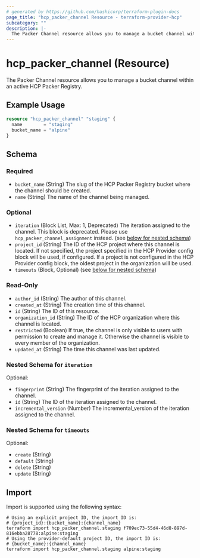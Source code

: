 ```yaml
---
# generated by https://github.com/hashicorp/terraform-plugin-docs
page_title: "hcp_packer_channel Resource - terraform-provider-hcp"
subcategory: ""
description: |-
  The Packer Channel resource allows you to manage a bucket channel within an active HCP Packer Registry.
---
```


# hcp_packer_channel (Resource)

The Packer Channel resource allows you to manage a bucket channel within an active HCP Packer Registry.

## Example Usage

```terraform
resource "hcp_packer_channel" "staging" {
  name        = "staging"
  bucket_name = "alpine"
}
```

<!-- schema generated by tfplugindocs -->
## Schema

### Required

- `bucket_name` (String) The slug of the HCP Packer Registry bucket where the channel should be created.
- `name` (String) The name of the channel being managed.

### Optional

- `iteration` (Block List, Max: 1, Deprecated) The iteration assigned to the channel. This block is deprecated. Please use `hcp_packer_channel_assignment` instead. (see [below for nested schema](#nestedblock--iteration))
- `project_id` (String) The ID of the HCP project where this channel is located. 
If not specified, the project specified in the HCP Provider config block will be used, if configured.
If a project is not configured in the HCP Provider config block, the oldest project in the organization will be used.
- `timeouts` (Block, Optional) (see [below for nested schema](#nestedblock--timeouts))

### Read-Only

- `author_id` (String) The author of this channel.
- `created_at` (String) The creation time of this channel.
- `id` (String) The ID of this resource.
- `organization_id` (String) The ID of the HCP organization where this channel is located.
- `restricted` (Boolean) If true, the channel is only visible to users with permission to create and manage it. Otherwise the channel is visible to every member of the organization.
- `updated_at` (String) The time this channel was last updated.

<a id="nestedblock--iteration"></a>
### Nested Schema for `iteration`

Optional:

- `fingerprint` (String) The fingerprint of the iteration assigned to the channel.
- `id` (String) The ID of the iteration assigned to the channel.
- `incremental_version` (Number) The incremental_version of the iteration assigned to the channel.


<a id="nestedblock--timeouts"></a>
### Nested Schema for `timeouts`

Optional:

- `create` (String)
- `default` (String)
- `delete` (String)
- `update` (String)

## Import

Import is supported using the following syntax:

```shell
# Using an explicit project ID, the import ID is:
# {project_id}:{bucket_name}:{channel_name}
terraform import hcp_packer_channel.staging f709ec73-55d4-46d8-897d-816ebba28778:alpine:staging
# Using the provider-default project ID, the import ID is:
# {bucket_name}:{channel_name}
terraform import hcp_packer_channel.staging alpine:staging
```
